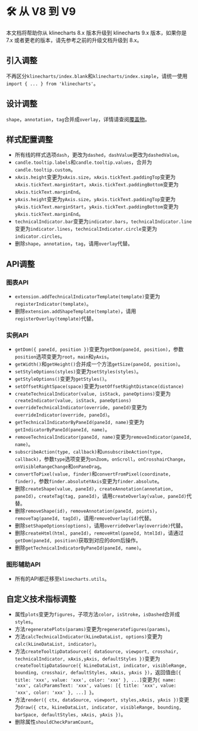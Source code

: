 # 🛠️ 从 V8 到 V9
本文档将帮助你从 klinecharts 8.x 版本升级到 klinecharts 9.x 版本，如果你是 7.x 或者更老的版本，请先参考之前的升级文档升级到 8.x。

## 引入调整
不再区分`klinecharts/index.blank`和`klinecharts/index.simple`，请统一使用`import { ... } from 'klinecharts'`。

## 设计调整
`shape`，`annotation`，`tag`合并成`overlay`，详情请查阅[覆盖物](./overlay.md)。

## 样式配置调整
+ 所有线的样式选项`dash`，更改为`dashed`，`dashValue`更改为`dashedValue`。
+ `candle.tooltip.labels`和`candle.tooltip.values`，合并为`candle.tooltip.custom`。
+ `xAxis.height`变更为`xAxis.size`，`xAxis.tickText.paddingTop`变更为`xAxis.tickText.marginStart`，`xAxis.tickText.paddingBottom`变更为`xAxis.tickText.marginEnd`。
+ `yAxis.height`变更为`yAxis.size`，`yAxis.tickText.paddingTop`变更为`yAxis.tickText.marginStart`，`yAxis.tickText.paddingBottom`变更为`yAxis.tickText.marginEnd`。
+ `technicalIndicator.bar`变更为`indicator.bars`，`technicalIndicator.line`变更为`indicator.lines`，`technicalIndicator.circle`变更为`indicator.circles`。
+ 删除`shape`，`annotation`，`tag`，请用`overlay`代替。

## API调整

### 图表API
+ `extension.addTechnicalIndicatorTemplate(template)`变更为`registerIndicator(template)`。
+ 删除`extension.addShapeTemplate(template)`，请用`registerOverlay(template)`代替。

### 实例API
+ `getDom({ paneId, position })`变更为`getDom(paneId, position)`，参数`position`选项变更为`root`，`main`和`yAxis`。
+ `getWidth()`和`getHeight()`合并成一个方法`getSize(paneId, position)`。
+ `setStyleOptions(styles)`变更为`setStyles(styles)`。
+ `getStyleOptions()`变更为`getStyles()`。
+ `setOffsetRightSpace(space)`变更为`setOffsetRightDistance(distance)`
+ `createTechnicalIndicator(value, isStack, paneOptions)`变更为`createIndicator(value, isStack, paneOptions)`
+ `overrideTechnicalIndicator(override, paneId)`变更为`overrideIndicator(override, paneId)`。
+ `getTechnicalIndicatorByPaneId(paneId, name)`变更为`getIndicatorByPaneId(paneId, name)`。
+ `removeTechnicalIndicator(paneId, name)`变更为`removeIndicator(paneId, name)`。
+ `subscribeAction(type, callback)`和`unsubscribeAction(type, callback)`，参数`type`选项变更为`onZoom`，`onScroll`，`onCrosshairChange`，`onVisibleRangeChange`和`onPaneDrag`。
+ `convertToPixel(value, finder)`和`convertFromPixel(coordinate, finder)`，参数`finder.absoluteYAxis`变更为`finder.absolute`。
+ 删除`createShape(value, paneId)`，`createAnnotation(annotation, paneId)`，`createTag(tag, paneId)`，请用`createOverlay(value, paneId)`代替。
+ 删除`removeShape(id)`，`removeAnnotation(paneId, points)`，`removeTag(paneId, tagId)`，请用`removeOverlay(id)`代替。
+ 删除`setShapeOptions(options)`，请用`overrideOverlay(override)`代替。
+ 删除`createHtml(html, paneId)`，`removeHtml(paneId, htmlId)`，请通过`getDom(paneId, position)`获取到对应的dom后操作。
+ 删除`getTechnicalIndicatorByPaneId(paneId, name)`。


### 图形辅助API
+ 所有的API都迁移至`klinecharts.utils`。

## 自定义技术指标调整
+ 属性`plots`变更为`figures`，子项方法`color`，`isStroke`，`isDashed`合并成`styles`。
+ 方法`regeneratePlots(params)`变更为`regeneratefigures(params)`。
+ 方法`calcTechnicalIndicator(kLineDataList, options)`变更为`calc(kLineDataList, indicator)`。
+ 方法`createTooltipDataSource({ dataSource, viewport, crosshair, technicalIndicator, xAxis,yAxis, defaultStyles })`变更为`createTooltipDataSource({ kLineDataList, indicator, visibleRange, bounding, crosshair, defaultStyles, xAxis, yAxis })`，返回值由`[{ title: 'xxx', value: 'xxx', color: 'xxx' }, ...]`变更为`{ name: 'xxx', calcParamsText: 'xxx', values: [{ title: 'xxx', value: 'xxx', color: 'xxx' }, ...] }`。
+ 方法`render({ ctx, dataSource, viewport, styles,xAxis, yAxis })`变更为`draw({ ctx, kLineDataList, indicator, visibleRange, bounding, barSpace, defaultStyles, xAxis, yAxis })`。
+ 删除属性`shouldCheckParamCount`。
